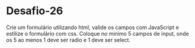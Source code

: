 # Desafio-26
Crie um formulário utilizando html, valide os campos com JavaScript e estilize o formulário com css. Coloque no minimo 5 campos de input, onde os 5 ao menos 1 deve ser radio e 1 deve ser select.
